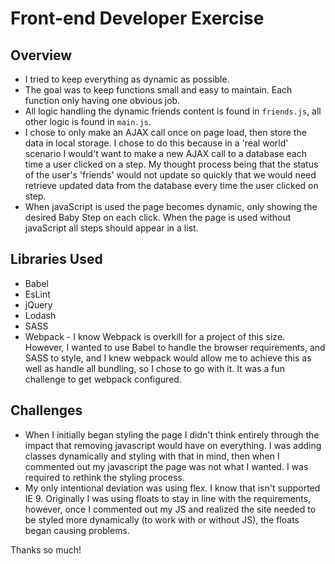 Front-end Developer Exercise
============================

Overview
--------
- I tried to keep everything as dynamic as possible.
- The goal was to keep functions small and easy to maintain. Each function only having one obvious job.
- All logic handling the dynamic friends content is found in `friends.js`, all other logic is found in `main.js`.
- I chose to only make an AJAX call once on page load, then store the data in local storage. I chose to do this because in a 'real world' scenario I would't want to make a new AJAX call to a database each time a user clicked on a step. My thought process being that the status of the user's 'friends' would not update so quickly that we would need retrieve updated data from the database every time the user clicked on step.
- When javaScript is used the page becomes dynamic, only showing the desired Baby Step on each click. When the page is used without javaScript all steps should appear in a list.

Libraries Used
--------------
- Babel
- EsLint
- jQuery
- Lodash
- SASS
- Webpack - I know Webpack is overkill for a project of this size. However, I wanted to use Babel to handle the browser requirements, and SASS to style, and I knew webpack would allow me to achieve this as well as handle all bundling, so I chose to go with it. It was a fun challenge to get webpack configured. 

Challenges
----------
- When I initially began styling the page I didn't think entirely through the impact that removing javascript would have on everything. I was adding classes dynamically and styling with that in mind, then when I commented out my javascript the page was not what I wanted. I was required to rethink the styling process.
- My only intentional deviation was using flex. I know that isn't supported IE 9. Originally I was using floats to stay in line with the requirements, however, once I commented out my JS and realized the site needed to be styled more dynamically (to work with or without JS), the floats began causing problems.

Thanks so much!
